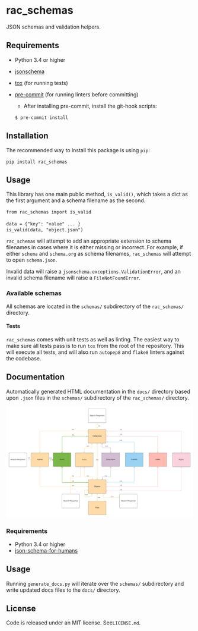 # rac_schemas

JSON schemas and validation helpers.

## Requirements
*   Python 3.4 or higher
*   [jsonschema](https://python-jsonschema.readthedocs.io/en/stable/)
*   [tox](https://tox.readthedocs.io/) (for running tests)
*   [pre-commit](https://pre-commit.com/) (for running linters before committing)
    *   After installing pre-commit, install the git-hook scripts:

    ```
    $ pre-commit install
    ```

## Installation

The recommended way to install this package is using `pip`:

```
pip install rac_schemas
```

## Usage

This library has one main public method, `is_valid()`, which takes a dict as the first argument and a schema filename as the second.

```
from rac_schemas import is_valid

data = {"key": "value" ... }
is_valid(data, "object.json")
```

`rac_schemas` will attempt to add an appropriate extension to schema filenames in cases where it is either missing or incorrect. For example, if either `schema` and `schema.org` as schema filenames, `rac_schemas` will attempt to open `schema.json`.

Invalid data will raise a `jsonschema.exceptions.ValidationError`, and an invalid schema filename will raise a `FileNotFoundError`.

### Available schemas

All schemas are located in the `schemas/` subdirectory of the `rac_schemas/` directory.

#### Tests

`rac_schemas` comes with unit tests as well as linting. The easiest way to make sure all tests pass is to run `tox` from the root of the repository. This will execute all tests, and will also run `autopep8` and `flake8` linters against the codebase.

## Documentation

Automatically generated HTML documentation in the `docs/` directory based upon `.json` files in the `schemas/` subdirectory of the `rac_schemas/` directory.

![Simplified data model overwiew](Simplified_Data_Model.png "Data Model Overview")

### Requirements

*   Python 3.4 or higher
*   [json-schema-for-humans](https://github.com/coveooss/json-schema-for-humans)

## Usage

Running `generate_docs.py` will iterate over the `schemas/` subdirectory and write updated docs files to the `docs/` directory.

## License

Code is released under an MIT license. See`LICENSE.md`.

